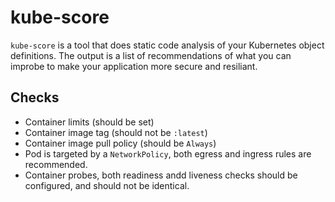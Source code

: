 # kube-score

`kube-score` is a tool that does static code analysis of your Kubernetes object definitions.
The output is a list of recommendations of what you can improbe to make your application more secure and resiliant.


## Checks

* Container limits (should be set)
* Container image tag (should not be `:latest`)
* Container image pull policy (should be `Always`)
* Pod is targeted by a `NetworkPolicy`, both egress and ingress rules are recommended.
* Container probes, both readiness andd liveness checks should be configured, and should not be identical.
